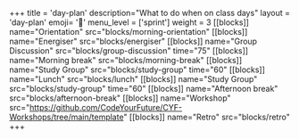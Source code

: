 +++
title = 'day-plan'
description="What to do when on class days"
layout = 'day-plan'
emoji= '📅'
menu_level = ['sprint']
weight = 3
[[blocks]]
name="Orientation"
src="blocks/morning-orientation"
[[blocks]]
name="Energiser"
src="blocks/energiser"
[[blocks]]
name="Group Discussion"
src="blocks/group-discussion"
time="75"
[[blocks]]
name="Morning break"
src="blocks/morning-break"
[[blocks]]
name="Study Group"
src="blocks/study-group"
time="60"
[[blocks]]
name="Lunch"
src="blocks/lunch"
[[blocks]]
name="Study Group"
src="blocks/study-group"
time="60"
[[blocks]]
name="Afternoon break"
src="blocks/afternoon-break"
[[blocks]]
name="Workshop"
src="https://github.com/CodeYourFuture/CYF-Workshops/tree/main/template"
[[blocks]]
name="Retro"
src="blocks/retro"
+++
